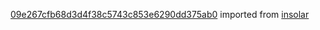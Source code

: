 [09e267cfb68d3d4f38c5743c853e6290dd375ab0](https://github.com/insolar/insolar/commit/09e267cfb68d3d4f38c5743c853e6290dd375ab0) imported from [insolar](https://github.com/insolar/insolar)

